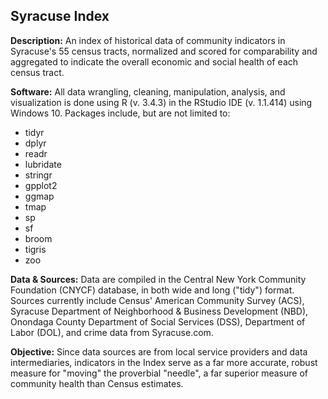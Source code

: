 ## Syracuse Index

**Description:** An index of historical data of community indicators in Syracuse's 55 census tracts, normalized and scored for comparability and aggregated to indicate the overall economic and social health of each census tract.

**Software:** All data wrangling, cleaning, manipulation, analysis, and visualization is done using R (v. 3.4.3) in the RStudio IDE (v. 1.1.414) using Windows 10. Packages include, but are not limited to:

* tidyr
* dplyr
* readr
* lubridate
* stringr
* gpplot2
* ggmap
* tmap
* sp
* sf
* broom
* tigris
* zoo

**Data & Sources:** Data are compiled in the Central New York Community Foundation (CNYCF) database, in both wide and long ("tidy") format. Sources currently include Census' American Community Survey (ACS), Syracuse Department of Neighborhood & Business Development (NBD), Onondaga County Department of Social Services (DSS), Department of Labor (DOL), and crime data from Syracuse.com.

**Objective:** Since data sources are from local service providers and data intermediaries, indicators in the Index serve as a far more accurate, robust measure for "moving" the proverbial "needle", a far superior measure of community health than Census estimates.
